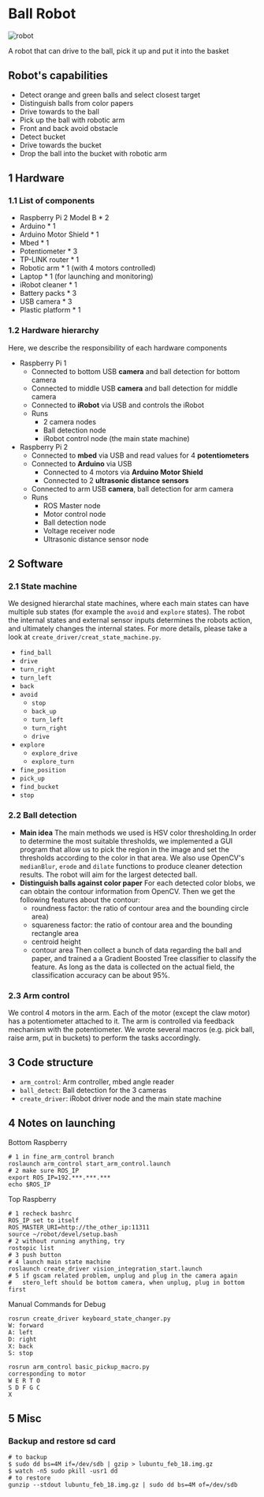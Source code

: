 # Ball Robot
![robot](https://cloud.githubusercontent.com/assets/1501945/14213494/1a2451d0-f7ed-11e5-91e6-54b4bf534c53.jpg)

A robot that can drive to the ball, pick it up and put it into the basket

## Robot's capabilities

- Detect orange and green balls and select closest target
- Distinguish balls from color papers
- Drive towards to the ball
- Pick up the ball with robotic arm
- Front and back avoid obstacle
- Detect bucket
- Drive towards the bucket
- Drop the ball into the bucket with robotic arm

## 1 Hardware

### 1.1 List of components

- Raspberry Pi 2 Model B * 2
- Arduino * 1
- Arduino Motor Shield * 1
- Mbed * 1
- Potentiometer * 3
- TP-LINK router * 1
- Robotic arm * 1 (with 4 motors controlled)
- Laptop * 1 (for launching and monitoring)
- iRobot cleaner * 1
- Battery packs * 3
- USB camera * 3
- Plastic platform * 1

### 1.2 Hardware hierarchy

Here, we describe the responsibility of each hardware components

- Raspberry Pi 1
    - Connected to bottom USB **camera** and ball detection for bottom camera
    - Connected to middle USB **camera** and ball detection for middle camera
    - Connected to **iRobot** via USB and controls the iRobot
    - Runs
        - 2 camera nodes
        - Ball detection node
        - iRobot control node (the main state machine)
- Raspberry Pi 2
    - Connected to **mbed** via USB and read values for 4 **potentiometers**
    - Connected to **Arduino** via USB
        - Connected to 4 motors via **Arduino Motor Shield**
        - Connected to 2 **ultrasonic distance sensors**
    - Connected to arm USB **camera**, ball detection for arm camera
    - Runs
        - ROS Master node
        - Motor control node
        - Ball detection node
        - Voltage receiver node
        - Ultrasonic distance sensor node

## 2 Software

### 2.1 State machine
We designed hierarchal state machines, where each main states can have multiple
sub states (for example the `avoid` and `explore` states). The robot the
internal states and external sensor inputs determines the robots action, and
ultimately changes the internal states. For more details, please take a look
at `create_driver/creat_state_machine.py`.

- `find_ball`
- `drive`
- `turn_right`
- `turn_left`
- `back`
- `avoid`
    - `stop`
    - `back_up`
    - `turn_left`
    - `turn_right`
    - `drive`
- `explore`
    - `explore_drive`
    - `explore_turn`
- `fine_position`
- `pick_up`
- `find_bucket`
- `stop`

### 2.2 Ball detection
- **Main idea**
  The main methods we used is HSV color thresholding.In order to determine the
  most suitable thresholds, we implemented a GUI program that allow us to pick
  the region in the image and set the thresholds according to the color in that
  area. We also use OpenCV's `medianBlur`, `erode` and `dilate` functions to
  produce cleaner detection results. The robot will aim for the largest
  detected ball.
- **Distinguish balls against color paper**
  For each detected color blobs, we can obtain the contour information from
  OpenCV. Then we get the following features about the contour:
    - roundness factor: the ratio of contour area and the bounding circle area)
    - squareness factor: the ratio of contour area and the bounding rectangle
                         area
    - centroid height
    - contour area
  Then collect a bunch of data regarding the ball and paper, and trained a
  a Gradient Boosted Tree classifier to classify the feature. As long as the
  data is collected on the actual field, the classification accuracy can be
  about 95%.

### 2.3 Arm control
We control 4 motors in the arm. Each of the motor (except the claw motor) has a
potentiometer attached to it. The arm is controlled via feedback mechanism with
the potentiometer. We wrote several macros (e.g. pick ball, raise arm, put
in buckets) to perform the tasks accordingly.

## 3 Code structure

- `arm_control`: Arm controller, mbed angle reader
- `ball_detect`: Ball detection for the 3 cameras
- `create_driver`: iRobot driver node and the main state machine

## 4 Notes on launching

Bottom Raspberry

    # 1 in fine_arm_control branch
    roslaunch arm_control start_arm_control.launch
    # 2 make sure ROS_IP
    export ROS_IP=192.***.***.***
    echo $ROS_IP

Top Raspberry

    # 1 recheck bashrc
    ROS_IP set to itself
    ROS_MASTER_URI=http://the_other_ip:11311
    source ~/robot/devel/setup.bash
    # 2 without running anything, try
    rostopic list
    # 3 push button
    # 4 launch main state machine
    roslaunch create_driver vision_integration_start.launch
    # 5 if gscam related problem, unplug and plug in the camera again
    #   stero_left should be bottom camera, when unplug, plug in bottom first


Manual Commands for Debug

    rosrun create_driver keyboard_state_changer.py
    W: forward
    A: left
    D: right
    X: back
    S: stop

    rosrun arm_control basic_pickup_macro.py
    corresponding to motor
    W E R T O
    S D F G C
    X

## 5 Misc

### Backup and restore sd card

    # to backup
    $ sudo dd bs=4M if=/dev/sdb | gzip > lubuntu_feb_18.img.gz
    $ watch -n5 sudo pkill -usr1 dd
    # to restore
    gunzip --stdout lubuntu_feb_18.img.gz | sudo dd bs=4M of=/dev/sdb
